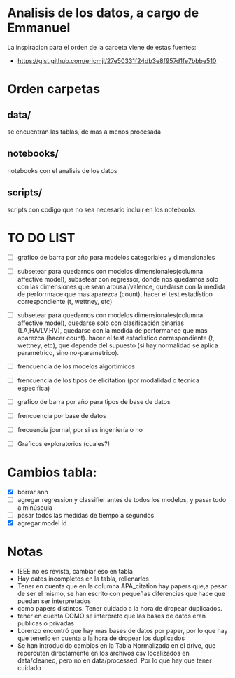 # Analisis de los datos, a cargo de Emmanuel
La inspiracion para el orden de la carpeta viene de estas fuentes:

- https://gist.github.com/ericmjl/27e50331f24db3e8f957d1fe7bbbe510

# Orden carpetas 
## data/
se encuentran las tablas, de mas a menos procesada
## notebooks/
notebooks con el analisis de los datos
## scripts/
scripts con codigo que no sea necesario incluir en los notebooks

# TO DO LIST
- [ ] grafico de barra por año para modelos categoriales y dimensionales
- [ ] subsetear para quedarnos con modelos dimensionales(columna affective model), subsetear con regressor, donde nos quedamos solo con las dimensiones que sean arousal/valence, quedarse con la medida de perforrmace que mas aparezca (count), hacer el test estadístico correspondiente (t, wettney, etc)
- [ ] subsetear para quedarnos con modelos dimensionales(columna affective model), quedarse solo con clasificación binarias (LA,HA/LV,HV), quedarse con la medida de performance que mas aparezca (hacer count). hacer el test estadístico correspondiente (t, wettney, etc), que depende del supuesto (si hay normalidad se aplica paramétrico, sino no-parametrico). 
- [ ] frencuencia de los modelos algortimicos 
- [ ] frencuencia de los tipos de elicitation (por modalidad o tecnica especifica)
- [ ] grafico de barra por año para tipos de base de datos
- [ ] frencuencia por base de datos
- [ ] frecuencia journal, por si es ingeniería o no

- [ ] Graficos exploratorios (cuales?)

# Cambios tabla:
- [x] borrar ann
- [ ] agregar regression y classifier antes de todos los modelos, y pasar todo a minúscula
- [ ] pasar todos las medidas de tiempo a segundos
- [x] agregar model id

# Notas
- IEEE no es revista, cambiar eso en tabla
- Hay datos incompletos en la tabla, rellenarlos
- Tener en cuenta que en la columna APA_citation hay papers que,a pesar de ser el mismo, se han escrito con pequeñas diferencias que hace que puedan ser interpretados
- como papers distintos. Tener cuidado a la hora de dropear duplicados.
- tener en cuenta COMO se interpreto que las bases de datos eran publicas o privadas
- Lorenzo encontró que hay mas bases de datos por paper, por lo que hay que tenerlo en cuenta a la hora de dropear los duplicados
- Se han introducido cambios en la Tabla Normalizada en el drive, que repercuten directamente en los archivos csv localizados en data/cleaned, pero no en data/processed. Por lo que hay que tener cuidado 